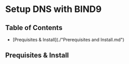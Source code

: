 # Setup DNS with BIND9

## Table of Contents
- [Prequisites & Install](./"Prerequisites and Install.md")

## Prequisites & Install


